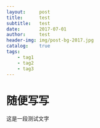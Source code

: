 ```yaml
---
layout:     post  
title:      test  
subtitle:   test
date:       2017-07-01
author:     test
header-img: img/post-bg-2017.jpg
catalog:    true
tags:
    - tag1
    - tag2
    - tag3
---
```


# 随便写写

这是一段测试文字